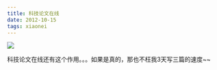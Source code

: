 ```yaml
---
title: 科技论文在线
date: 2012-10-15
tags: xiaonei
---
```


![](http://ww2.sinaimg.cn/large/4bc2a2bajw1f39srrkuhdj20jz06pt98.jpg)

科技论文在线还有这个作用。。。如果是真的，那也不枉我3天写三篇的速度~~
